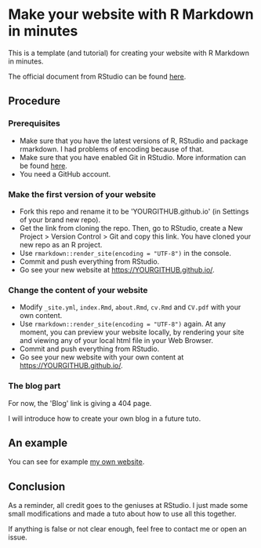 # Make your website with R Markdown in minutes

This is a template (and tutorial) for creating your website with R Markdown in minutes.

The official document from RStudio can be found [here](http://rmarkdown.rstudio.com/rmarkdown_websites.html).

## Procedure

### Prerequisites

- Make sure that you have the latest versions of R, RStudio and package rmarkdown. I had problems of encoding because of that. 
- Make sure that you have enabled Git in RStudio. More information can be found [here](https://support.rstudio.com/hc/en-us/articles/200532077-Version-Control-with-Git-and-SVN).
- You need a GitHub account.

### Make the first version of your website

- Fork this repo and rename it to be 'YOURGITHUB.github.io' (in Settings of your brand new repo).
- Get the link from cloning the repo. Then, go to RStudio, create a New Project > Version Control > Git and copy this link. You have cloned your new repo as an R project.
- Use `rmarkdown::render_site(encoding = "UTF-8")` in the console.
- Commit and push everything from RStudio.
- Go see your new website at https://YOURGITHUB.github.io/.

### Change the content of your website

- Modify `_site.yml`, `index.Rmd`, `about.Rmd`, `cv.Rmd` and `CV.pdf` with your own content. 
- Use `rmarkdown::render_site(encoding = "UTF-8")` again. At any moment, you can preview your website locally, by rendering your site and viewing any of your local html file in your Web Browser. 
- Commit and push everything from RStudio.
- Go see your new website with your own content at https://YOURGITHUB.github.io/.

### The blog part

For now, the 'Blog' link is giving a 404 page. 

I will introduce how to create your own blog in a future tuto.

## An example

You can see for example [my own website](https://privefl.github.io/).

## Conclusion

As a reminder, all credit goes to the geniuses at RStudio. I just made some small modifications and made a tuto about how to use all this together.

If anything is false or not clear enough, feel free to contact me or open an issue.

